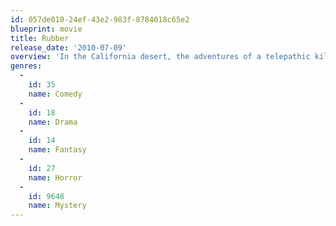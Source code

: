 ```yaml
---
id: 057de010-24ef-43e2-983f-8784018c65e2
blueprint: movie
title: Rubber
release_date: '2010-07-09'
overview: 'In the California desert, the adventures of a telepathic killer-tire, mysteriously attracted by a very pretty girl, as witnessed by incredulous onlookers.'
genres:
  -
    id: 35
    name: Comedy
  -
    id: 18
    name: Drama
  -
    id: 14
    name: Fantasy
  -
    id: 27
    name: Horror
  -
    id: 9648
    name: Mystery
---
```

